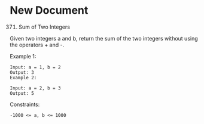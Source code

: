 # New Document

371. Sum of Two Integers

Given two integers a and b, return the sum of the two integers without using the operators + and -.

 

Example 1:
```
Input: a = 1, b = 2
Output: 3
Example 2:
```
```
Input: a = 2, b = 3
Output: 5
```

Constraints:
```
-1000 <= a, b <= 1000
```


